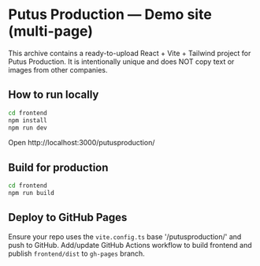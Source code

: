 # Putus Production — Demo site (multi-page)

This archive contains a ready-to-upload React + Vite + Tailwind project for Putus Production.
It is intentionally unique and does NOT copy text or images from other companies.

## How to run locally

```bash
cd frontend
npm install
npm run dev
```

Open http://localhost:3000/putusproduction/

## Build for production
```bash
cd frontend
npm run build
```

## Deploy to GitHub Pages
Ensure your repo uses the `vite.config.ts` base '/putusproduction/' and push to GitHub.
Add/update GitHub Actions workflow to build frontend and publish `frontend/dist` to `gh-pages` branch.
